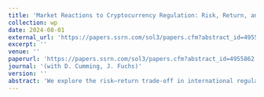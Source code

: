 ```yaml
---
title: 'Market Reactions to Cryptocurrency Regulation: Risk, Return, and the Role of Enforcement Quality'
collection: wp
date: 2024-08-01
external_url: 'https://papers.ssrn.com/sol3/papers.cfm?abstract_id=4955862'
excerpt: ''
venue: ''
paperurl: 'https://papers.ssrn.com/sol3/papers.cfm?abstract_id=4955862'
journal: '(with D. Cumming, J. Fuchs)'
version: ''
abstract: 'We explore the risk–return trade-off in international regulation of cryptocurrency markets using a unique sample of regulations implemented between July 2018 and April 2023. Various regulation types have reduced risk in cryptocurrency markets while having differential impacts on raw and risk-adjusted returns. Given the legal challenges for national jurisdictions in regulating international markets, we develop a digital asset regulatory strength index (DARSI) and study the impacts of national regulatory enforcement quality on the risk and return effects of cryptocurrency regulations. We find that strong enforcement quality, measured based on the strength of formal institutions, amplified the regulations’ intended effects. The amplification effect is more pronounced for regulations announced by a financial regulator and for more liquid tokens. Consistent with the view that normative compliance-seeking facilitates the adoption of norms, we also find that cultural uncertainty avoidance amplifies a regulation’s intended effects.'
---
```

